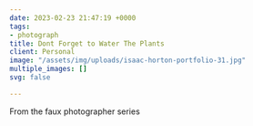 ```yaml
---
date: 2023-02-23 21:47:19 +0000
tags:
- photograph
title: Dont Forget to Water The Plants
client: Personal
image: "/assets/img/uploads/isaac-horton-portfolio-31.jpg"
multiple_images: []
svg: false

---
```

From the faux photographer series